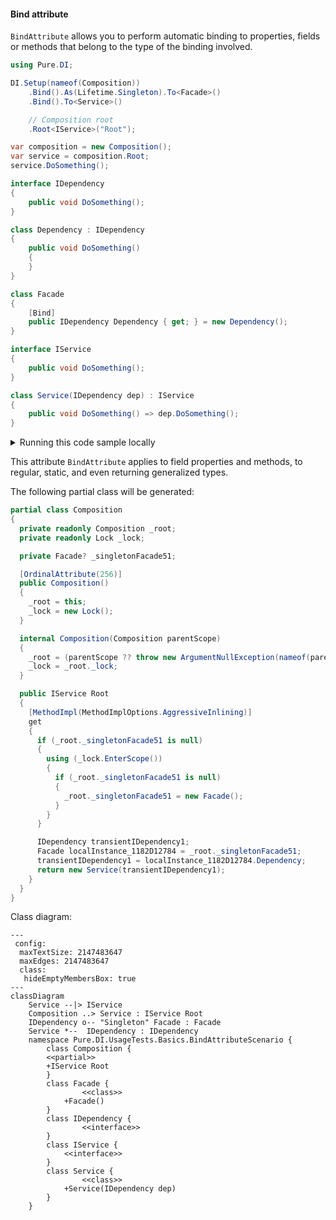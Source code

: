 #### Bind attribute

`BindAttribute` allows you to perform automatic binding to properties, fields or methods that belong to the type of the binding involved.


```c#
using Pure.DI;

DI.Setup(nameof(Composition))
    .Bind().As(Lifetime.Singleton).To<Facade>()
    .Bind().To<Service>()

    // Composition root
    .Root<IService>("Root");

var composition = new Composition();
var service = composition.Root;
service.DoSomething();

interface IDependency
{
    public void DoSomething();
}

class Dependency : IDependency
{
    public void DoSomething()
    {
    }
}

class Facade
{
    [Bind]
    public IDependency Dependency { get; } = new Dependency();
}

interface IService
{
    public void DoSomething();
}

class Service(IDependency dep) : IService
{
    public void DoSomething() => dep.DoSomething();
}
```

<details>
<summary>Running this code sample locally</summary>

- Make sure you have the [.NET SDK 9.0](https://dotnet.microsoft.com/en-us/download/dotnet/9.0) or later is installed
```bash
dotnet --list-sdk
```
- Create a net9.0 (or later) console application
```bash
dotnet new console -n Sample
```
- Add reference to NuGet package
  - [Pure.DI](https://www.nuget.org/packages/Pure.DI)
```bash
dotnet add package Pure.DI
```
- Copy the example code into the _Program.cs_ file

You are ready to run the example 🚀
```bash
dotnet run
```

</details>

This attribute `BindAttribute` applies to field properties and methods, to regular, static, and even returning generalized types.

The following partial class will be generated:

```c#
partial class Composition
{
  private readonly Composition _root;
  private readonly Lock _lock;

  private Facade? _singletonFacade51;

  [OrdinalAttribute(256)]
  public Composition()
  {
    _root = this;
    _lock = new Lock();
  }

  internal Composition(Composition parentScope)
  {
    _root = (parentScope ?? throw new ArgumentNullException(nameof(parentScope)))._root;
    _lock = _root._lock;
  }

  public IService Root
  {
    [MethodImpl(MethodImplOptions.AggressiveInlining)]
    get
    {
      if (_root._singletonFacade51 is null)
      {
        using (_lock.EnterScope())
        {
          if (_root._singletonFacade51 is null)
          {
            _root._singletonFacade51 = new Facade();
          }
        }
      }

      IDependency transientIDependency1;
      Facade localInstance_1182D12784 = _root._singletonFacade51;
      transientIDependency1 = localInstance_1182D12784.Dependency;
      return new Service(transientIDependency1);
    }
  }
}
```

Class diagram:

```mermaid
---
 config:
  maxTextSize: 2147483647
  maxEdges: 2147483647
  class:
   hideEmptyMembersBox: true
---
classDiagram
	Service --|> IService
	Composition ..> Service : IService Root
	IDependency o-- "Singleton" Facade : Facade
	Service *--  IDependency : IDependency
	namespace Pure.DI.UsageTests.Basics.BindAttributeScenario {
		class Composition {
		<<partial>>
		+IService Root
		}
		class Facade {
				<<class>>
			+Facade()
		}
		class IDependency {
				<<interface>>
		}
		class IService {
			<<interface>>
		}
		class Service {
				<<class>>
			+Service(IDependency dep)
		}
	}
```

